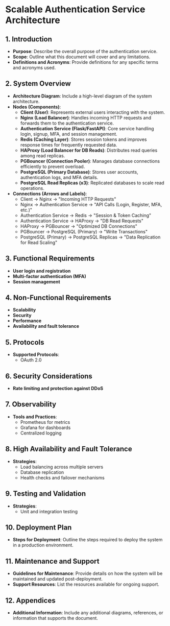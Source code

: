 # Scalable Authentication Service Architecture
## 1. Introduction
- **Purpose**: Describe the overall purpose of the authentication service.
- **Scope**: Outline what this document will cover and any limitations.
- **Definitions and Acronyms**: Provide definitions for any specific terms and acronyms used.
## 2. System Overview
- **Architecture Diagram**: Include a high-level diagram of the system architecture.
- **Nodes (Components)**: 
    - **Client (User)**: Represents external users interacting with the system.
    - **Nginx (Load Balancer)**: Handles incoming HTTP requests and forwards them to the authentication service.
    - **Authentication Service (Flask/FastAPI)**: Core service handling login, signup, MFA, and session management.
    - **Redis (Caching Layer)**: Stores session tokens and improves response times for frequently requested data.
    - **HAProxy (Load Balancer for DB Reads)**: Distributes read queries among read replicas.
    - **PGBouncer (Connection Pooler)**: Manages database connections efficiently to prevent overload.
    - **PostgreSQL (Primary Database)**: Stores user accounts, authentication logs, and MFA details.
    - **PostgreSQL Read Replicas (x3)**: Replicated databases to scale read operations.
- **Connections (Arrows and Labels)**:
    - Client → Nginx → "Incoming HTTP Requests"
    - Nginx → Authentication Service → "API Calls (Login, Register, MFA, etc.)"
    - Authentication Service → Redis → "Session & Token Caching"
    - Authentication Service → HAProxy → "DB Read Requests"
    - HAProxy → PGBouncer → "Optimized DB Connections"
    - PGBouncer → PostgreSQL (Primary) → "Write Transactions"
    - PostgreSQL (Primary) → PostgreSQL Replicas → "Data Replication for Read Scaling"
## 3. Functional Requirements
- **User login and registration**
- **Multi-factor authentication (MFA)**
- **Session management**
## 4. Non-Functional Requirements
- **Scalability**
- **Security**
- **Performance**
- **Availability and fault tolerance**
## 5. Protocols
- **Supported Protocols**:
    - OAuth 2.0
## 6. Security Considerations
- **Rate limiting and protection against DDoS**
## 7. Observability
- **Tools and Practices**:
    - Prometheus for metrics
    - Grafana for dashboards
    - Centralized logging
## 8. High Availability and Fault Tolerance
- **Strategies**:
    - Load balancing across multiple servers
    - Database replication
    - Health checks and failover mechanisms
## 9. Testing and Validation
- **Strategies**:
    - Unit and integration testing
## 10. Deployment Plan
- **Steps for Deployment**: Outline the steps required to deploy the system in a production environment.
## 11. Maintenance and Support
- **Guidelines for Maintenance**: Provide details on how the system will be maintained and updated post-deployment.
- **Support Resources**: List the resources available for ongoing support.
## 12. Appendices
- **Additional Information**: Include any additional diagrams, references, or information that supports the document.



